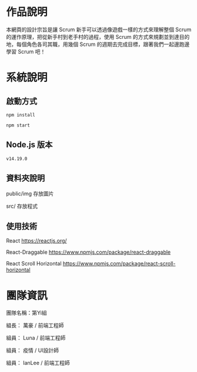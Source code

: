 # 作品說明
本網頁的設計宗旨是讓 Scrum 新手可以透過像遊戲一樣的方式來理解整個 Scrum 的運作原理，把從新手村到老手村的過程，使用 Scrum 的方式來規劃並到達目的地，每個角色各司其職，用幾個 Scrum 的週期去完成目標，跟著我們一起邊跑邊學習 Scrum 吧！

# 系統說明
## 啟動方式
```
npm install
```

```
npm start
```

## Node.js 版本
```
v14.19.0
```

## 資料夾說明

public/img
存放圖片

src/
存放程式

## 使用技術

React
https://reactjs.org/

React-Draggable
https://www.npmjs.com/package/react-draggable

React Scroll Horizontal
https://www.npmjs.com/package/react-scroll-horizontal


# 團隊資訊

團隊名稱：第Yi組

組長： 萬豪 / 前端工程師

組員： Luna / 前端工程師

組員： 疫情 / UI設計師

組員： IanLee / 前端工程師
